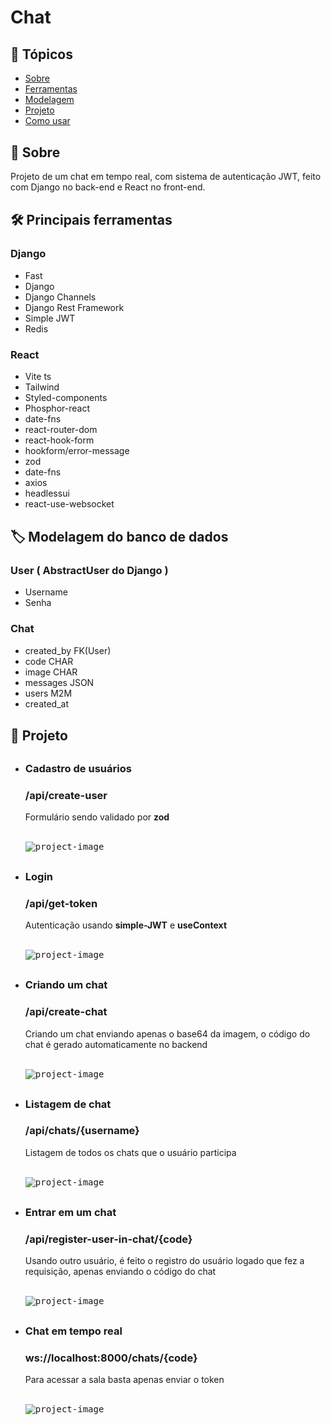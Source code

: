 <h1>Chat</h1>

<h2>🔗 Tópicos</h2>
<ul>
<li><a href="#about">Sobre</a></li>
<li><a href="#tools">Ferramentas</a></li>
<li><a href="#db">Modelagem</a></li>
<li><a href="#project">Projeto</a></li>
<li><a href="#how_to_use">Como usar</a></li>
</ul>

<h2 id="about" style="margin-top: 30px;">📖 Sobre</h2>
<p>Projeto de um chat em tempo real, com sistema de autenticação JWT, feito com Django no back-end e React no front-end.</p>

<h2 id="tools" style="margin-top: 30px;">🛠️ Principais ferramentas</h2>

<h3>Django</h3>
<ul>
<li>Fast</li>
<li>Django</li>
<li>Django Channels</li>
<li>Django Rest Framework</li>
<li>Simple JWT</li>
<li>Redis</li>
</ul>

<h3>React</h3>
<ul>
<li>Vite ts</li>
<li>Tailwind</li>
<li>Styled-components</li>
<li>Phosphor-react</li>
<li>date-fns</li>
<li>react-router-dom</li>
<li>react-hook-form</li>
<li>hookform/error-message</li>
<li>zod</li>
<li>date-fns</li>
<li>axios</li>
<li>headlessui</li>
<li>react-use-websocket</li>
</ul>

<h2 id="db" style="margin-top: 30px;">🏷️ Modelagem do banco de dados</h2>

<h3>User ( AbstractUser do Django )</h3>
<ul>
<li>Username</li>
<li>Senha</li>
</ul>

<h3>Chat</h3>
<ul>
<li>created_by FK(User)</li>
<li>code CHAR</li>
<li>image CHAR</li>
<li>messages JSON</li>
<li>users M2M</li>
<li>created_at</li>
</ul>

<h2 id="project" style="margin-top: 30px;">🎥 Projeto</h2>
<ul>

<li style="margin-top: 30px;">
<h3>Cadastro de usuários</h3>
<h3><strong>/api/create-user</strong></h3>
<p>Formulário sendo validado por <strong>zod</strong></p>
<br>
<kbd><img src="./readme/register.gif" alt="project-image"></kbd>
</li>


<li style="margin-top: 30px;">
<h3>Login</h3>
<h3><strong>/api/get-token</strong></h3>
<p>Autenticação usando <strong>simple-JWT</strong> e <strong>useContext</strong></p>
<br>
<kbd><img src="./readme/login.gif" alt="project-image"></kbd>
</li>


<li style="margin-top: 30px;">
<h3>Criando um chat</h3>
<h3><strong>/api/create-chat</strong></h3>
<p>Criando um chat enviando apenas o base64 da imagem, o código do chat é gerado automaticamente no backend</p>
<br>
<kbd><img src="./readme/create-chat.gif" alt="project-image"></kbd>
</li>


<li style="margin-top: 30px;">
<h3>Listagem de chat</h3>
<h3><strong>/api/chats/{username}</strong></h3>
<p>Listagem de todos os chats que o usuário participa</p>
<br>
<kbd><img src="./readme/chats.gif" alt="project-image"></kbd>
</li>

<li style="margin-top: 30px;">
<h3>Entrar em um chat</h3>
<h3><strong>/api/register-user-in-chat/{code}</strong></h3>
<p>Usando outro usuário, é feito o registro do usuário logado que fez a requisição, apenas enviando o código do chat</p>
<br>
<kbd><img src="./readme/enter-chat.gif" alt="project-image"></kbd>
</li>

<li style="margin-top: 30px;">
<h3>Chat em tempo real</h3>
<h3><strong>ws://localhost:8000/chats/{code}</strong></h3>
<p>Para acessar a sala basta apenas enviar o token</p>
<br>
<kbd><img src="./readme/active-chat.gif" alt="project-image"></kbd>
</li>

<ul>
